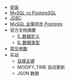 * [安装](install.md)
* [MySQL vs PostgreSQL](mysql.vs.postgresql.md)
* [JDBC](jdbc.md)
* [MySQL 全量同步 Postgres](rds_dbsync.md)
* 官方文档摘要
  * [5. 数据定义](doc/5.ddl.md)
  * [8. 数据类型](doc/8.data_type.md)
* [常见参数](params.md)
* 实战
  * [自增主键](action/sequence.md)
  * MODIFY_TIME 自动更新
  * JSON 数据

